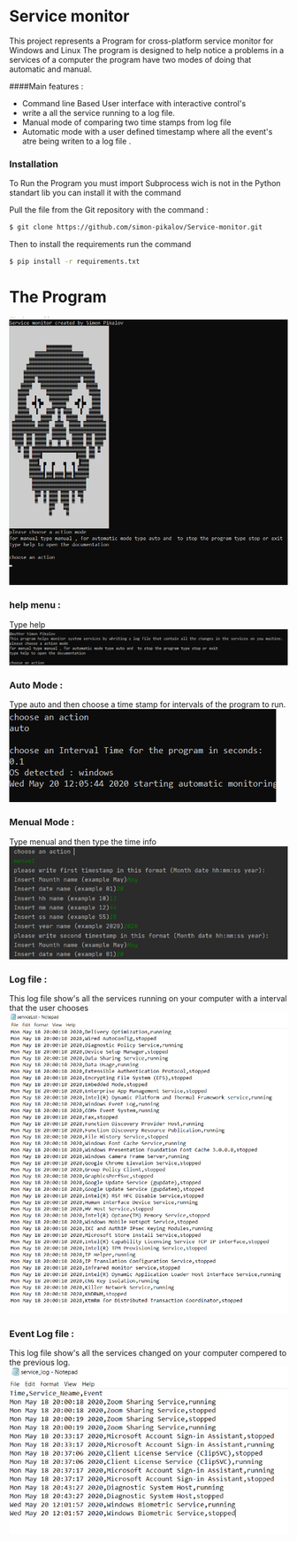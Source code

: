 # Service monitor
This  project represents a Program for cross-platform service monitor for Windows and Linux 
The program is designed to help notice a problems in a services of a computer 
the program have two modes of doing that automatic and manual.  
  
 
 ####Main features : 
  
  - Command line  Based User interface with interactive control's
  - write a all the service running to a log file. 
  - Manual mode of comparing two time stamps from log file 
  - Automatic  mode with a user defined timestamp where all the event's atre being writen to a log file .
 

  
### Installation
To Run the Program you must import Subprocess wich is not in the Python standart lib
you can install it with the command

Pull the file from the Git repository with the command : 
```sh
$ git clone https://github.com/simon-pikalov/Service-monitor.git

```
 
Then 
to install the requirements run the command 
```sh
$ pip install -r requirements.txt

```




# The Program
![](photoLib/menu.png)

### help menu  : 
Type help
![](photoLib/help.png)

### Auto Mode : 
Type auto and then choose a time stamp for intervals of the program to run. 
![](photoLib/auto.png)



### Menual Mode : 
Type menual and then type the time info
![](photoLib/menual.png)


### Log file   : 
This log file show's all the services running on your computer with a interval that the user chooses 
![](photoLib/logper.png)

### Event Log file   : 
This log file show's all the services changed on your computer compered to the previous log.
![](photoLib/log.png)







   

